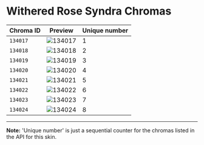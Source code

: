 # Withered Rose Syndra Chromas

| Chroma ID | Preview | Unique number |
|---|---|---|
| `134017` | ![134017](https://raw.communitydragon.org/latest/plugins/rcp-be-lol-game-data/global/default/v1/champion-chroma-images/134/134017.png) | 1 |
| `134018` | ![134018](https://raw.communitydragon.org/latest/plugins/rcp-be-lol-game-data/global/default/v1/champion-chroma-images/134/134018.png) | 2 |
| `134019` | ![134019](https://raw.communitydragon.org/latest/plugins/rcp-be-lol-game-data/global/default/v1/champion-chroma-images/134/134019.png) | 3 |
| `134020` | ![134020](https://raw.communitydragon.org/latest/plugins/rcp-be-lol-game-data/global/default/v1/champion-chroma-images/134/134020.png) | 4 |
| `134021` | ![134021](https://raw.communitydragon.org/latest/plugins/rcp-be-lol-game-data/global/default/v1/champion-chroma-images/134/134021.png) | 5 |
| `134022` | ![134022](https://raw.communitydragon.org/latest/plugins/rcp-be-lol-game-data/global/default/v1/champion-chroma-images/134/134022.png) | 6 |
| `134023` | ![134023](https://raw.communitydragon.org/latest/plugins/rcp-be-lol-game-data/global/default/v1/champion-chroma-images/134/134023.png) | 7 |
| `134024` | ![134024](https://raw.communitydragon.org/latest/plugins/rcp-be-lol-game-data/global/default/v1/champion-chroma-images/134/134024.png) | 8 |

---

**Note:** 'Unique number' is just a sequential counter for the chromas listed in the API for this skin.